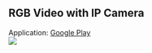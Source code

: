 ## RGB Video with IP Camera
Application: [Google Play](https://play.google.com/store/apps/details?id=com.pas.webcam&hl=en) <br>
<img src="https://i.ibb.co/C7DTp3L/Ek-A-klama-2020-08-06-103203.jpg" />
